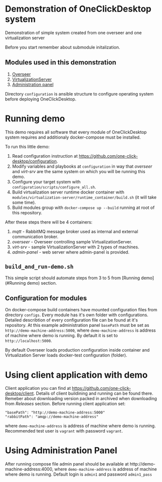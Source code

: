 # Demonstration of OneClickDesktop system
Demonstration of simple system created from one overseer and one virtualization server

Before you start remember about submodule initalization.

## Modules used in this demonstration
1. [Overseer](https://github.com/one-click-desktop/overseer)
2. [VirtualizationServer](https://github.com/one-click-desktop/virtualization-server)
3. [Administration panel](https://github.com/one-click-desktop/admin-panel)

Directory `configuration` is ansible structure to configure operating system before deploying OneClickDesktop.

# Running demo

This demo requires all software that every module of OneClickDesktop system requires and additionaly docker-compose must be installed.

To run this little demo:
1. Read configuration instruction at https://github.com/one-click-desktop/configuration.
2. Modify variables and playbooks at `configuration` in way that *overseer* and *virt-srv* are the same system on which you will be running this demo.
3. Configure your target system with `configuration/scripts/configure_all.sh`.
4. Build virtualization server runtime docker container with `modules/virtualization-server/runtime_container/build.sh` (it will take some time).
5. Build modules group with `docker-compose up --build` running at root of this repository.

After these steps there will be 4 containers:
1. *mqtt* - RabbitMQ message broker used as internal and external communication broker.
2. *overseer* - Overseer controlling sample VirtualizationServer.
3. *virt-srv* - sample VirtualizationServer with 2 types of machines.
4. *admin-panel* - web server where admin-panel is provided.

## `build_and_run-demo.sh`

This simple script should automate steps from 3 to 5 from [Running demo](#Running demo) section.

## Configuration for modules

On docker-compose build containers have mounted configuration files from directory `configs`.
Every module has it's own folder with configurations.
Detailed describtion of every configuration file can be found at it's repository.
At this example administration panel `basePath` must be set as `http://demo-machine-address:5000`,
where `demo-machine-address` is address of machine where demo is running.
By default it is set to `http://localhost:5000`.

By default Overseer loads production configuration inside container and Virtualization Server loads docker-test configuration (folder).

# Using client application with demo

Client application you can find at https://github.com/one-click-desktop/client.
Details of client buildining and running can be found there.
Remeber about downloading version packed in archived when downloading from *Releases* section.
Before running client application set:
```
"basePath": "http://demo-machine-address:5000"
"rabbitPath": "amqp://demo-machine-address"
```
where `demo-machine-address` is address of machine where demo is running. Recommended test user is `vagrant` with password `vagrant`.


# Using Administration Panel

After running compose file admin panel should be available at http://demo-machine-address:4000,
where `demo-machine-address` is address of machine where demo is running. Default login is `admin1` and password `admin1_pass`
